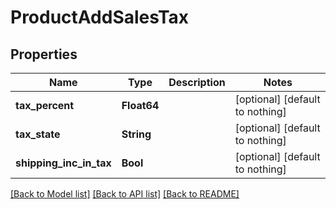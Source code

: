 # ProductAddSalesTax


## Properties
Name | Type | Description | Notes
------------ | ------------- | ------------- | -------------
**tax_percent** | **Float64** |  | [optional] [default to nothing]
**tax_state** | **String** |  | [optional] [default to nothing]
**shipping_inc_in_tax** | **Bool** |  | [optional] [default to nothing]


[[Back to Model list]](../README.md#models) [[Back to API list]](../README.md#api-endpoints) [[Back to README]](../README.md)


